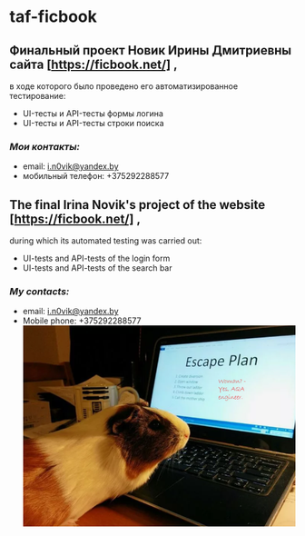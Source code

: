 # taf-ficbook
## **Финальный проект Новик Ирины Дмитриевны сайта** [https://ficbook.net/] ,
в ходе  которого было проведено его автоматизированное тестирование:
* UI-тесты и API-тесты формы логина
* UI-тесты и API-тесты строки поиска

 ### *Мои контакты:* ###
* email: i.n0vik@yandex.by
* мобильный телефон: +375292288577

## **The final Irina Novik's project of the website** [https://ficbook.net/] ,
  during which its automated testing was carried out:
  * UI-tests and API-tests of the login form
  * UI-tests and API-tests of the search bar

### *My contacts:* ###

  * email: i.n0vik@yandex.by
  * Mobile phone: +375292288577
    ![Image alt](https://github.com/IrinaNovik00/taf-ficbook/blob/main/%D0%BC%D0%BE%D1%80%D1%81%D0%BA%D0%B0%D1%8F%20%D1%81%D0%B2%D0%B8%D0%BD%D0%BA%D0%B0.png)
